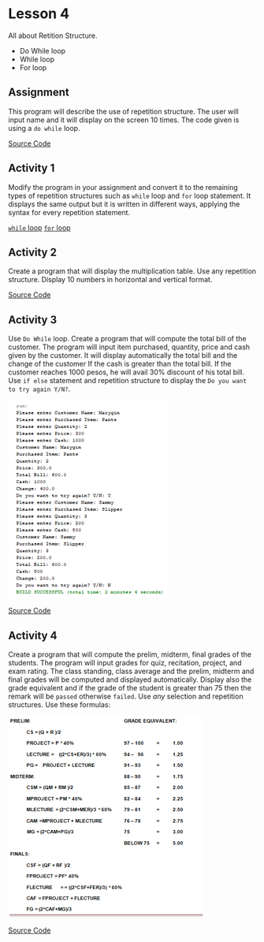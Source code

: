 # Lesson 4

All about Retition Structure.
- Do While loop
- While loop
- For loop

## Assignment

This program will describe the use of repetition structure. The user will input name and it will display on the screen 10 times. The code given is using a `do while` loop.

[Source Code](/src/lesson5/Nametentimes.java)

## Activity 1

Modify the program in your assignment and convert it to the remaining types of repetition structures such as `while` loop and `for` loop statement. It displays the same output but it is written in different ways, applying the syntax for every repetition statement.

[`while` loop](/src/lesson5/WhileLoop.java)
[`for` loop](/src/lesson5/ForLoop.java)

## Activity 2

Create a program that will display the multiplication table. Use any repetition structure. Display 10 numbers in horizontal and vertical format.

[Source Code](/src/lesson5/MultiplicationTable.java)

## Activity 3

Use `Do While` loop.
Create a program that will compute the total bill of the customer. The program will input item purchased, quantity, price and cash given by the customer. It will display automatically the total bill and the change of the customer If the cash is greater than the total bill. If the customer reaches 1000 pesos, he will avail 30% discount of his total bill. Use `if else` statement and repetition structure to display the `Do you want to try again Y/N?`.

![Example](image-1.png)

[Source Code](/src/lesson5/BillCalculator.java)

## Activity 4

Create a program that will compute the prelim, midterm, final grades of the students. The program will input grades for quiz, recitation, project, and exam rating. The class standing, class average and the prelim, midterm and final grades will be computed and displayed automatically. Display also the grade equivalent and if the grade of the student is greater than 75 then the remark will be `passed` otherwise `failed`. Use *any* selection and repetition structures. Use these formulas:

![formulas for activity 4](image.png)

[Source Code]()